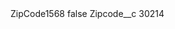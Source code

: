<?xml version="1.0" encoding="UTF-8"?>
<CustomMetadata xmlns="http://soap.sforce.com/2006/04/metadata" xmlns:xsi="http://www.w3.org/2001/XMLSchema-instance" xmlns:xsd="http://www.w3.org/2001/XMLSchema">
    <label>ZipCode1568</label>
    <protected>false</protected>
    <values>
        <field>Zipcode__c</field>
        <value xsi:type="xsd:string">30214</value>
    </values>
</CustomMetadata>
